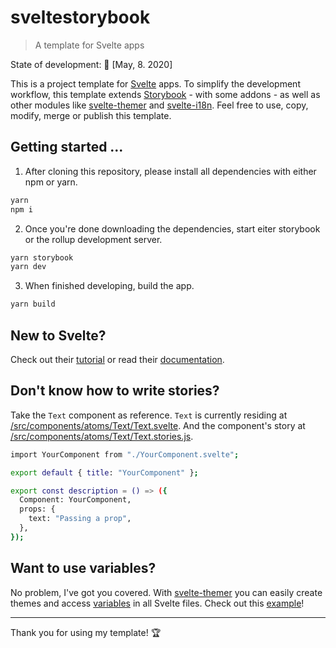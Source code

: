 # sveltestorybook

> A template for Svelte apps

State of development: 🐣 [May, 8. 2020]

This is a project template for [Svelte](https://svelte.dev) apps. To simplify the development workflow, this template extends [Storybook](https://storybook.js.org) - with some addons - as well as other modules like [svelte-themer](https://github.com/josefaidt/svelte-themer) and [svelte-i18n](https://github.com/kaisermann/svelte-i18n). Feel free to use, copy, modify, merge or publish this template.

## Getting started ...

1. After cloning this repository, please install all dependencies with either npm or yarn.

```bash
yarn
npm i
```

2. Once you're done downloading the dependencies, start eiter storybook or the rollup development server.

```bash
yarn storybook
yarn dev
```

3. When finished developing, build the app.

```bash
yarn build
```

## New to Svelte?

Check out their [tutorial](https://svelte.dev/tutorial/basics) or read their [documentation](https://svelte.dev/docs).

## Don't know how to write stories?

Take the `Text` component as reference. `Text` is currently residing at [/src/components/atoms/Text/Text.svelte](https://github.com/lucaausde/sveltestorybook/blob/master/src/components/atoms/Text/Text.svelte). And the component's story at [/src/components/atoms/Text/Text.stories.js](https://github.com/lucaausde/sveltestorybook/blob/master/src/components/atoms/Text/Text.stories.js).

```bash
import YourComponent from "./YourComponent.svelte";

export default { title: "YourComponent" };

export const description = () => ({
  Component: YourComponent,
  props: {
    text: "Passing a prop",
  },
});

```

## Want to use variables?

No problem, I've got you covered. With [svelte-themer](https://github.com/josefaidt/svelte-themer) you can easily create themes and access [variables](https://github.com/lucaausde/sveltestorybook/blob/master/src/constants/theme/theme.js) in all Svelte files. Check out this [example](https://github.com/lucaausde/sveltestorybook/blob/master/src/components/atoms/Text/Text.svelte)!

---

Thank you for using my template! 🏆
